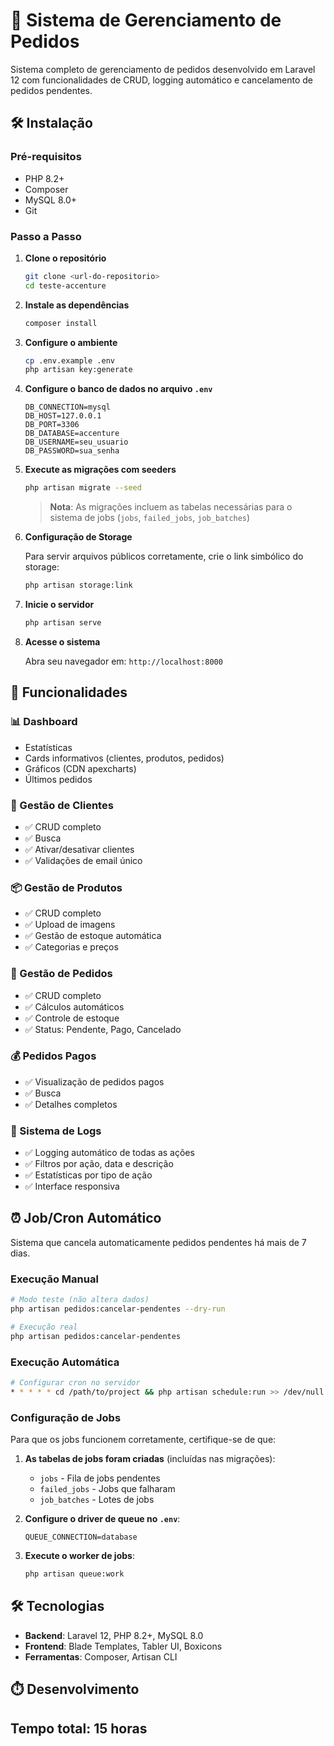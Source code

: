 # 🚀 Sistema de Gerenciamento de Pedidos

Sistema completo de gerenciamento de pedidos desenvolvido em Laravel 12 com funcionalidades de CRUD, logging automático e cancelamento de pedidos pendentes.

## 🛠️ Instalação

### Pré-requisitos

-   PHP 8.2+
-   Composer
-   MySQL 8.0+
-   Git

### Passo a Passo

1. **Clone o repositório**

    ```bash
    git clone <url-do-repositorio>
    cd teste-accenture
    ```

2. **Instale as dependências**

    ```bash
    composer install
    ```

3. **Configure o ambiente**

    ```bash
    cp .env.example .env
    php artisan key:generate
    ```

4. **Configure o banco de dados no arquivo `.env`**

    ```env
    DB_CONNECTION=mysql
    DB_HOST=127.0.0.1
    DB_PORT=3306
    DB_DATABASE=accenture
    DB_USERNAME=seu_usuario
    DB_PASSWORD=sua_senha
    ```

5. **Execute as migrações com seeders**

    ```bash
    php artisan migrate --seed
    ```

    > **Nota**: As migrações incluem as tabelas necessárias para o sistema de jobs (`jobs`, `failed_jobs`, `job_batches`)

6. **Configuração de Storage**

   Para servir arquivos públicos corretamente, crie o link simbólico do storage:

    ```bash
    php artisan storage:link
    ```

7. **Inicie o servidor**

    ```bash
    php artisan serve
    ```

8. **Acesse o sistema**

    Abra seu navegador em: `http://localhost:8000`

## 🎨 Funcionalidades

### 📊 Dashboard

-   Estatísticas
-   Cards informativos (clientes, produtos, pedidos)
-   Gráficos (CDN apexcharts)
-   Últimos pedidos

### 👥 Gestão de Clientes

-   ✅ CRUD completo
-   ✅ Busca
-   ✅ Ativar/desativar clientes
-   ✅ Validações de email único

### 📦 Gestão de Produtos

-   ✅ CRUD completo
-   ✅ Upload de imagens
-   ✅ Gestão de estoque automática
-   ✅ Categorias e preços

### 🛒 Gestão de Pedidos

-   ✅ CRUD completo
-   ✅ Cálculos automáticos
-   ✅ Controle de estoque
-   ✅ Status: Pendente, Pago, Cancelado

### 💰 Pedidos Pagos

-   ✅ Visualização de pedidos pagos
-   ✅ Busca
-   ✅ Detalhes completos

### 📝 Sistema de Logs

-   ✅ Logging automático de todas as ações
-   ✅ Filtros por ação, data e descrição
-   ✅ Estatísticas por tipo de ação
-   ✅ Interface responsiva

## ⏰ Job/Cron Automático

Sistema que cancela automaticamente pedidos pendentes há mais de 7 dias.

### Execução Manual

```bash
# Modo teste (não altera dados)
php artisan pedidos:cancelar-pendentes --dry-run

# Execução real
php artisan pedidos:cancelar-pendentes
```

### Execução Automática

```bash
# Configurar cron no servidor
* * * * * cd /path/to/project && php artisan schedule:run >> /dev/null 2>&1
```

### Configuração de Jobs

Para que os jobs funcionem corretamente, certifique-se de que:

1. **As tabelas de jobs foram criadas** (incluídas nas migrações):

    - `jobs` - Fila de jobs pendentes
    - `failed_jobs` - Jobs que falharam
    - `job_batches` - Lotes de jobs

2. **Configure o driver de queue no `.env`**:

    ```env
    QUEUE_CONNECTION=database
    ```

3. **Execute o worker de jobs**:
    ```bash
    php artisan queue:work
    ```

## 🛠️ Tecnologias

-   **Backend**: Laravel 12, PHP 8.2+, MySQL 8.0
-   **Frontend**: Blade Templates, Tabler UI, Boxicons
-   **Ferramentas**: Composer, Artisan CLI

## ⏱️ Desenvolvimento

**Tempo total: 15 horas**
---
